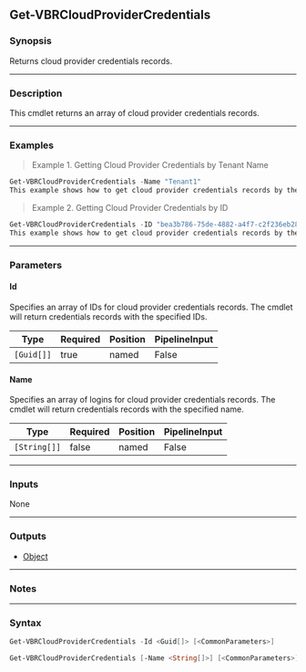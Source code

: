 Get-VBRCloudProviderCredentials
-------------------------------

### Synopsis
Returns cloud provider credentials records.

---

### Description

This cmdlet returns an array of cloud provider credentials records.

---

### Examples
> Example 1. Getting Cloud Provider Credentials by Tenant Name

```PowerShell
Get-VBRCloudProviderCredentials -Name "Tenant1"
This example shows how to get cloud provider credentials records by the tenant name.
```
> Example 2. Getting Cloud Provider Credentials by ID

```PowerShell
Get-VBRCloudProviderCredentials -ID "bea3b786-75de-4882-a4f7-c2f236eb2874"
This example shows how to get cloud provider credentials records by the credentials records ID.
```

---

### Parameters
#### **Id**
Specifies an array of IDs for cloud provider credentials records. The cmdlet will return credentials records with the specified IDs.

|Type      |Required|Position|PipelineInput|
|----------|--------|--------|-------------|
|`[Guid[]]`|true    |named   |False        |

#### **Name**
Specifies an array of logins for cloud provider credentials records. The cmdlet will return credentials records with the specified name.

|Type        |Required|Position|PipelineInput|
|------------|--------|--------|-------------|
|`[String[]]`|false   |named   |False        |

---

### Inputs
None

---

### Outputs
* [Object](https://learn.microsoft.com/en-us/dotnet/api/System.Object)

---

### Notes

---

### Syntax
```PowerShell
Get-VBRCloudProviderCredentials -Id <Guid[]> [<CommonParameters>]
```
```PowerShell
Get-VBRCloudProviderCredentials [-Name <String[]>] [<CommonParameters>]
```
